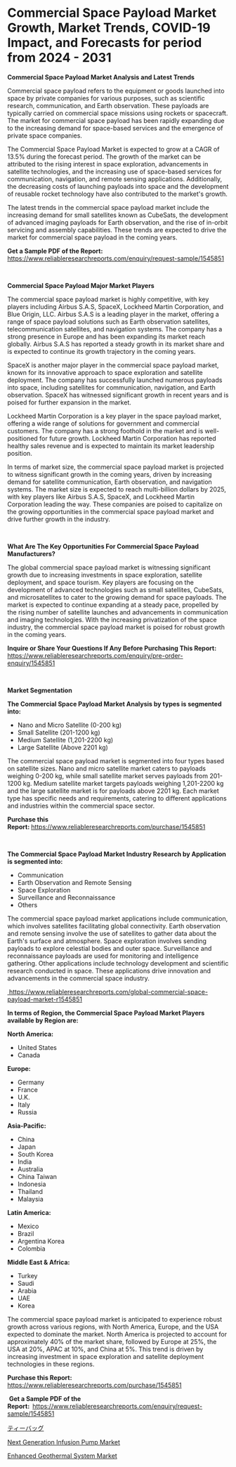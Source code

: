 <p><h1>Commercial Space Payload Market Growth, Market Trends, COVID-19 Impact, and Forecasts for period from 2024 - 2031</h1></p><p><strong>Commercial Space Payload Market Analysis and Latest Trends</strong></p>
<p><p>Commercial space payload refers to the equipment or goods launched into space by private companies for various purposes, such as scientific research, communication, and Earth observation. These payloads are typically carried on commercial space missions using rockets or spacecraft. The market for commercial space payload has been rapidly expanding due to the increasing demand for space-based services and the emergence of private space companies.</p><p>The Commercial Space Payload Market is expected to grow at a CAGR of 13.5% during the forecast period. The growth of the market can be attributed to the rising interest in space exploration, advancements in satellite technologies, and the increasing use of space-based services for communication, navigation, and remote sensing applications. Additionally, the decreasing costs of launching payloads into space and the development of reusable rocket technology have also contributed to the market's growth.</p><p>The latest trends in the commercial space payload market include the increasing demand for small satellites known as CubeSats, the development of advanced imaging payloads for Earth observation, and the rise of in-orbit servicing and assembly capabilities. These trends are expected to drive the market for commercial space payload in the coming years.</p></p>
<p><strong>Get a Sample PDF of the Report:&nbsp;</strong> <a href="https://www.reliableresearchreports.com/enquiry/request-sample/1545851">https://www.reliableresearchreports.com/enquiry/request-sample/1545851</a></p>
<p>&nbsp;</p>
<p><strong>Commercial Space Payload Major Market Players</strong></p>
<p><p>The commercial space payload market is highly competitive, with key players including Airbus S.A.S, SpaceX, Lockheed Martin Corporation, and Blue Origin, LLC. Airbus S.A.S is a leading player in the market, offering a range of space payload solutions such as Earth observation satellites, telecommunication satellites, and navigation systems. The company has a strong presence in Europe and has been expanding its market reach globally. Airbus S.A.S has reported a steady growth in its market share and is expected to continue its growth trajectory in the coming years.</p><p>SpaceX is another major player in the commercial space payload market, known for its innovative approach to space exploration and satellite deployment. The company has successfully launched numerous payloads into space, including satellites for communication, navigation, and Earth observation. SpaceX has witnessed significant growth in recent years and is poised for further expansion in the market.</p><p>Lockheed Martin Corporation is a key player in the space payload market, offering a wide range of solutions for government and commercial customers. The company has a strong foothold in the market and is well-positioned for future growth. Lockheed Martin Corporation has reported healthy sales revenue and is expected to maintain its market leadership position.</p><p>In terms of market size, the commercial space payload market is projected to witness significant growth in the coming years, driven by increasing demand for satellite communication, Earth observation, and navigation systems. The market size is expected to reach multi-billion dollars by 2025, with key players like Airbus S.A.S, SpaceX, and Lockheed Martin Corporation leading the way. These companies are poised to capitalize on the growing opportunities in the commercial space payload market and drive further growth in the industry.</p></p>
<p>&nbsp;</p>
<p><strong>What Are The Key Opportunities For Commercial Space Payload Manufacturers?</strong></p>
<p><p>The global commercial space payload market is witnessing significant growth due to increasing investments in space exploration, satellite deployment, and space tourism. Key players are focusing on the development of advanced technologies such as small satellites, CubeSats, and microsatellites to cater to the growing demand for space payloads. The market is expected to continue expanding at a steady pace, propelled by the rising number of satellite launches and advancements in communication and imaging technologies. With the increasing privatization of the space industry, the commercial space payload market is poised for robust growth in the coming years.</p></p>
<p><strong>Inquire or Share Your Questions If Any Before Purchasing This Report:</strong> <a href="https://www.reliableresearchreports.com/enquiry/pre-order-enquiry/1545851">https://www.reliableresearchreports.com/enquiry/pre-order-enquiry/1545851</a></p>
<p>&nbsp;</p>
<p><strong>Market Segmentation</strong></p>
<p><strong>The Commercial Space Payload Market Analysis by types is segmented into:</strong></p>
<p><ul><li>Nano and Micro Satellite (0-200 kg)</li><li>Small Satellite (201-1200 kg)</li><li>Medium Satellite (1,201-2200 kg)</li><li>Large Satellite (Above 2201 kg)</li></ul></p>
<p><p>The commercial space payload market is segmented into four types based on satellite sizes. Nano and micro satellite market caters to payloads weighing 0-200 kg, while small satellite market serves payloads from 201-1200 kg. Medium satellite market targets payloads weighing 1,201-2200 kg and the large satellite market is for payloads above 2201 kg. Each market type has specific needs and requirements, catering to different applications and industries within the commercial space sector.</p></p>
<p><strong>Purchase this Report:&nbsp;</strong><a href="https://www.reliableresearchreports.com/purchase/1545851">https://www.reliableresearchreports.com/purchase/1545851</a></p>
<p>&nbsp;</p>
<p><strong>The Commercial Space Payload Market Industry Research by Application is segmented into:</strong></p>
<p><ul><li>Communication</li><li>Earth Observation and Remote Sensing</li><li>Space Exploration</li><li>Surveillance and Reconnaissance</li><li>Others</li></ul></p>
<p><p>The commercial space payload market applications include communication, which involves satellites facilitating global connectivity. Earth observation and remote sensing involve the use of satellites to gather data about the Earth's surface and atmosphere. Space exploration involves sending payloads to explore celestial bodies and outer space. Surveillance and reconnaissance payloads are used for monitoring and intelligence gathering. Other applications include technology development and scientific research conducted in space. These applications drive innovation and advancements in the commercial space industry.</p></p>
<p><a href="https://www.reliableresearchreports.com/global-commercial-space-payload-market-r1545851">&nbsp;https://www.reliableresearchreports.com/global-commercial-space-payload-market-r1545851</a></p>
<p><strong>In terms of Region, the Commercial Space Payload Market Players available by Region are:</strong></p>
<p>
    <p> <strong> North America: </strong>
        <ul>
            <li>United States</li>
            <li>Canada</li>
        </ul>
        </p> 
    <p> <strong> Europe: </strong>
        <ul>
            <li>Germany</li>
            <li>France</li>
            <li>U.K.</li>
            <li>Italy</li>
            <li>Russia</li>
        </ul>
        </p> 
    <p> <strong> Asia-Pacific: </strong>
        <ul>
            <li>China</li>
            <li>Japan</li>
            <li>South Korea</li>
            <li>India</li>
            <li>Australia</li>
            <li>China Taiwan</li>
            <li>Indonesia</li>
            <li>Thailand</li>
            <li>Malaysia</li>
        </ul>
        </p> 
    <p> <strong> Latin America: </strong>
        <ul>
            <li>Mexico</li>
            <li>Brazil</li>
            <li>Argentina Korea</li>
            <li>Colombia</li>
        </ul>
        </p> 
    <p> <strong> Middle East & Africa: </strong>
        <ul>
            <li>Turkey</li>
            <li>Saudi</li>
            <li>Arabia</li>
            <li>UAE</li>
            <li>Korea</li>
        </ul>
    </p>
    </p>
<p><p>The commercial space payload market is anticipated to experience robust growth across various regions, with North America, Europe, and the USA expected to dominate the market. North America is projected to account for approximately 40% of the market share, followed by Europe at 25%, the USA at 20%, APAC at 10%, and China at 5%. This trend is driven by increasing investment in space exploration and satellite deployment technologies in these regions.</p></p>
<p><strong>Purchase this Report: </strong><a href="https://www.reliableresearchreports.com/purchase/1545851">https://www.reliableresearchreports.com/purchase/1545851</a></p>
<p>&nbsp;<strong>Get a Sample PDF of the Report:&nbsp;&nbsp;</strong><a href="https://www.reliableresearchreports.com/enquiry/request-sample/1545851">https://www.reliableresearchreports.com/enquiry/request-sample/1545851</a></p>
<p><strong></strong></p>
<p><p><a href="https://github.com/VinceMarvin1/Market-Research-Report-List-1/blob/main/531034159824.md">ティーバッグ</a></p><p><a href="https://view.publitas.com/reportprime-1/next-generation-infusion-pump-market-exploring-market-share-market-trends-and-future-growth/">Next Generation Infusion Pump Market</a></p><p><a href="https://github.com/Valeridd446677/Market-Research-Report-List-1/blob/main/enhanced-geothermal-system-market.md">Enhanced Geothermal System Market</a></p></p>